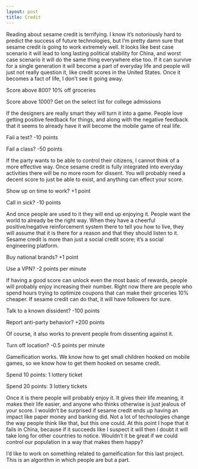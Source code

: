 ```yaml
---
layout: post
title: Credit
---
```


Reading about sesame credit is terrifying. I know it’s notoriously hard to predict the success of future technologies, but I’m pretty damn sure that sesame credit is going to work extremely well. It looks like best case scenario it will lead to long lasting political stability for China, and worst case scenario it will do the same thing everywhere else too. If it can survive for a single generation it will become a part of everyday life and people will just not really question it, like credit scores in the United States. Once it becomes a fact of life, I don’t see it going away.

Score above 800? 10% off groceries

Score above 1000? Get on the select list for college admissions

If the designers are really smart they will turn it into a game. People love getting positive feedback for things, and along with the negative feedback that it seems to already have it will become the mobile game of real life.

Fail a test? -10 points

Fail a class? -50 points

If the party wants to be able to control their citizens, I cannot think of a more effective way. Once sesame credit is fully integrated into everyday activities there will be no more room for dissent. You will probably need a decent score to just be able to exist, and anything can effect your score.

Show up on time to work? +1 point

Call in sick? -10 points

And once people are used to it they will end up enjoying it. People want the world to already be the right way. When they have a cheerful positive/negative reinforcement system there to tell you how to live, they will assume that it is there for a reason and that they should listen to it. Sesame credit is more than just a social credit score; it’s a social engineering platform. 

Buy national brands? +1 point

Use a VPN? -2 points per minute

If having a good score can unlock even the most basic of rewards, people will probably enjoy increasing their number. Right now there are people who spend hours trying to optimize coupons that can make their groceries 10% cheaper. If sesame credit can do that, it will have followers for sure.

Talk to a known dissident? -100 points

Report anti-party behavior? +200 points

Of course, it also works to prevent people from dissenting against it.

Turn off location? -0.5 points per minute

Gameification works. We know how to get small children hooked on mobile games, so we know how to get them hooked on sesame credit.

Spend 10 points: 1 lottery ticket

Spend 20 points: 3 lottery tickets

Once it is there people will probably enjoy it. It gives their life meaning, it makes their life easier, and anyone who thinks otherwise is just jealous of your score. I wouldn’t be surprised if sesame credit ends up having an impact like paper money and banking did. Not a lot of technologies change the way people think like that, but this one could. At this point I hope that it fails in China, because if it succeeds like I suspect it will then I doubt it will take long for other countries to notice. Wouldn’t it be great if we could control our population in a way that makes them happy?

I’d like to work on something related to gameification for this last project. This is an algorithm in which people are but a part.
